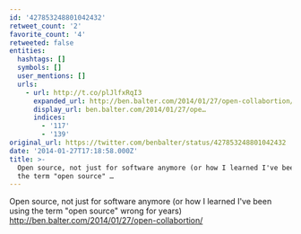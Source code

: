 ```yaml
---
id: '427853248801042432'
retweet_count: '2'
favorite_count: '4'
retweeted: false
entities:
  hashtags: []
  symbols: []
  user_mentions: []
  urls:
    - url: http://t.co/plJlfxRqI3
      expanded_url: http://ben.balter.com/2014/01/27/open-collabortion/
      display_url: ben.balter.com/2014/01/27/ope…
      indices:
        - '117'
        - '139'
original_url: https://twitter.com/benbalter/status/427853248801042432
date: '2014-01-27T17:18:58.000Z'
title: >-
  Open source, not just for software anymore (or how I learned I've been using
  the term "open source" …
---
```


Open source, not just for software anymore (or how I learned I've been using the term "open source" wrong for years) http://ben.balter.com/2014/01/27/open-collabortion/